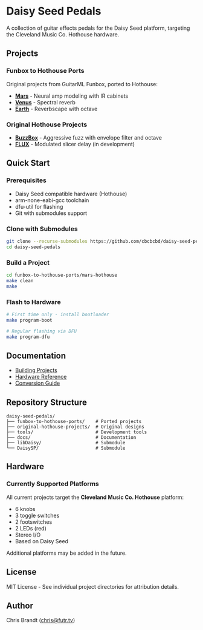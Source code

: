 # Daisy Seed Pedals

A collection of guitar effects pedals for the Daisy Seed platform, targeting the Cleveland Music Co. Hothouse hardware.

## Projects

### Funbox to Hothouse Ports
Original projects from GuitarML Funbox, ported to Hothouse:
- **[Mars](funbox-to-hothouse-ports/mars-hothouse/)** - Neural amp modeling with IR cabinets
- **[Venus](funbox-to-hothouse-ports/venus-hothouse/)** - Spectral reverb
- **[Earth](funbox-to-hothouse-ports/earth-hothouse/)** - Reverbscape with octave

### Original Hothouse Projects
- **[BuzzBox](original-hothouse-projects/buzzbox-hothouse/)** - Aggressive fuzz with envelope filter and octave
- **[FLUX](original-hothouse-projects/flux-hothouse/)** - Modulated slicer delay (in development)

## Quick Start

### Prerequisites
- Daisy Seed compatible hardware (Hothouse)
- arm-none-eabi-gcc toolchain
- dfu-util for flashing
- Git with submodules support

### Clone with Submodules
```bash
git clone --recurse-submodules https://github.com/cbcbcbd/daisy-seed-pedals.git
cd daisy-seed-pedals
```

### Build a Project
```bash
cd funbox-to-hothouse-ports/mars-hothouse
make clean
make
```

### Flash to Hardware
```bash
# First time only - install bootloader
make program-boot

# Regular flashing via DFU
make program-dfu
```

## Documentation
- [Building Projects](docs/development/Building_Projects.md)
- [Hardware Reference](docs/hardware/Hothouse_Platform_Reference.md)
- [Conversion Guide](docs/conversion/Funbox_to_Hothouse_Guide.md)

## Repository Structure
```
daisy-seed-pedals/
├── funbox-to-hothouse-ports/    # Ported projects
├── original-hothouse-projects/  # Original designs
├── tools/                       # Development tools
├── docs/                        # Documentation
├── libDaisy/                    # Submodule
└── DaisySP/                     # Submodule
```

## Hardware

### Currently Supported Platforms
All current projects target the **Cleveland Music Co. Hothouse** platform:
- 6 knobs
- 3 toggle switches
- 2 footswitches
- 2 LEDs (red)
- Stereo I/O
- Based on Daisy Seed

Additional platforms may be added in the future.

## License
MIT License - See individual project directories for attribution details.

## Author
Chris Brandt (chris@futr.tv)
